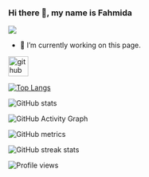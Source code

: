 ### Hi there 👋, my name is Fahmida 
![](https://www.macworld.com/wp-content/uploads/2023/01/learn_git_mac.jpg?quality=50&strip=all)




- 🔭 I’m currently working on this page. 


[<img src='https://cdn.jsdelivr.net/npm/simple-icons@3.0.1/icons/github.svg' alt='github' height='40'>](https://github.com/007fahmida)  

[![Top Langs](https://github-readme-stats.vercel.app/api/top-langs/?username=007fahmida)](https://github.com/anuraghazra/github-readme-stats)

![GitHub stats](https://github-readme-stats.vercel.app/api?username=007fahmida&show_icons=true&count_private=true)  

![GitHub Activity Graph](https://activity-graph.herokuapp.com/graph?username=007fahmida)  

![GitHub metrics](https://metrics.lecoq.io/007fahmida)  

![GitHub streak stats](https://streak-stats.demolab.com/?user=007fahmida)  

![Profile views](https://gpvc.arturio.dev/007fahmida)
